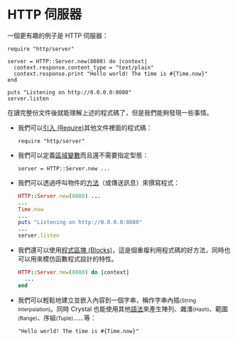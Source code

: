 # HTTP 伺服器

一個更有趣的例子是 HTTP 伺服器：

```crystal
require "http/server"

server = HTTP::Server.new(8080) do |context|
  context.response.content_type = "text/plain"
  context.response.print "Hello world! The time is #{Time.now}"
end

puts "Listening on http://0.0.0.0:8080"
server.listen
```

在讀完整份文件後就能理解上述的程式碼了，但是我們能夠發現一些事情。

* 我們可以[引入 (Require)](../syntax_and_semantics/requiring_files.md)其他文件裡面的程式碼：

    ```
    require "http/server"
    ```

* 我們可以定義[區域變數](../syntax_and_semantics/local_variables.md)而且還不需要指定型態：

    ```
    server = HTTP::Server.new ...
    ```

* 我們可以透過呼叫物件的[方法](../syntax_and_semantics/classes_and_methods.md)（或傳送訊息）來撰寫程式：
    ```ruby
    HTTP::Server.new(8080) ...
    ...
    Time.now
    ...
    puts "Listening on http://0.0.0.0:8080"
    ...
    server.listen
    ```

* 我們還可以使用[程式區塊 (Blocks)](../syntax_and_semantics/blocks_and_procs.md)，這是個重複利用程式碼的好方法，同時也可以用來模仿函數程式設計的特性。

    ```ruby
    HTTP::Server.new(8080) do |context|
      ...
    end
    ```

* 我們可以輕鬆地建立並嵌入內容到一個字串，稱作字串內插<small>(String interpolation)</small>。同時 Crystal 也能使用其他[語法](../syntax_and_semantics/literals.md)來產生陣列、雜湊<small>(Hash)</small>、範圍<small>(Range)</small>、序組<small>(Tuple)</small>……等：

    ```
    "Hello world! The time is #{Time.now}"
    ```

